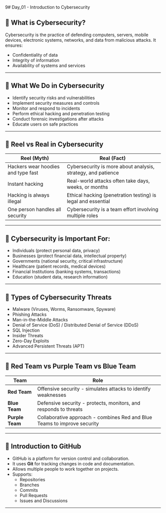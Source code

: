 9# Day_01 - Introduction to Cybersecurity

## 📌 What is Cybersecurity?

Cybersecurity is the practice of defending computers, servers, mobile devices, electronic systems, networks, and data from malicious attacks. It ensures:

- Confidentiality of data
- Integrity of information
- Availability of systems and services

---

## 📌 What We Do in Cybersecurity

- Identify security risks and vulnerabilities
- Implement security measures and controls
- Monitor and respond to incidents
- Perform ethical hacking and penetration testing
- Conduct forensic investigations after attacks
- Educate users on safe practices

---

## 📌 Reel vs Real in Cybersecurity

| Reel (Myth) | Real (Fact) |
|--------------|-------------|
| Hackers wear hoodies and type fast | Cybersecurity is more about analysis, strategy, and patience |
| Instant hacking | Real-world attacks often take days, weeks, or months |
| Hacking is always illegal | Ethical hacking (penetration testing) is legal and essential |
| One person handles all security | Cybersecurity is a team effort involving multiple roles |

---

## 📌 Cybersecurity is Important For:

- Individuals (protect personal data, privacy)
- Businesses (protect financial data, intellectual property)
- Governments (national security, critical infrastructure)
- Healthcare (patient records, medical devices)
- Financial Institutions (banking systems, transactions)
- Education (student data, research information)

---

## 📌 Types of Cybersecurity Threats

- Malware (Viruses, Worms, Ransomware, Spyware)
- Phishing Attacks
- Man-in-the-Middle Attacks
- Denial of Service (DoS) / Distributed Denial of Service (DDoS)
- SQL Injection
- Insider Threats
- Zero-Day Exploits
- Advanced Persistent Threats (APT)

---

## 📌 Red Team vs Purple Team vs Blue Team

| Team | Role |
|------|------|
| **Red Team** | Offensive security - simulates attacks to identify weaknesses |
| **Blue Team** | Defensive security - protects, monitors, and responds to threats |
| **Purple Team** | Collaborative approach - combines Red and Blue Teams to improve security |

---

## 📌 Introduction to GitHub

- GitHub is a platform for version control and collaboration.
- It uses **Git** for tracking changes in code and documentation.
- Allows multiple people to work together on projects.
- Supports:
  - Repositories
  - Branches
  - Commits
  - Pull Requests
  - Issues and Discussions

---

